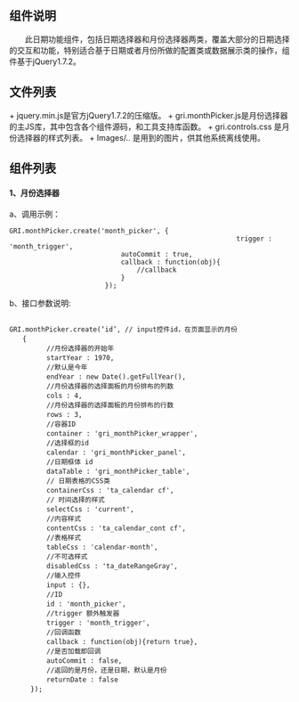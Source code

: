 <h2>组件说明</h2>
　　此日期功能组件，包括日期选择器和月份选择器两类，覆盖大部分的日期选择的交互和功能，特别适合基于日期或者月份所做的配置类或数据展示类的操作，组件基于jQuery1.7.2。

<h2>文件列表</h2>
+  jquery.min.js是官方jQuery1.7.2的压缩版。
+  gri.monthPicker.js是月份选择器的主JS库，其中包含各个组件源码，和工具支持库函数。
+  gri.controls.css 是月份选择器的样式列表。
+  Images/.. 是用到的图片，供其他系统离线使用。

<h2>组件列表</h2>
<h4>1、月份选择器</h4>
a、调用示例：
<pre><code>GRI.monthPicker.create('month_picker', {
                                                         trigger : 'month_trigger',
					  		autoCommit : true,
					  		callback : function(obj){
					  			//callback
					  		}
					  	});
</code></pre>
b、接口参数说明:
<pre><code>
GRI.monthPicker.create(‘id’, // input控件id，在页面显示的月份
　　{
　　		//月份选择器的开始年
　　		startYear : 1970,
　　		//默认是今年
　　		endYear : new Date().getFullYear(),
　　		//月份选择器的选择面板的月份排布的列数
　　		cols : 4,
　　		//月份选择器的选择面板的月份排布的行数
　　		rows : 3,
　　		//容器ID
　　		container : 'gri_monthPicker_wrapper',
　　		//选择框的id
　　		calendar : 'gri_monthPicker_panel',
　　		//日期框体 id
　　		dataTable : 'gri_monthPicker_table',
　　		// 日期表格的CSS类
　　		containerCss : 'ta_calendar cf',
　　		// 时间选择的样式
　　		selectCss : 'current',
　　		//内容样式
　　		contentCss : 'ta_calendar_cont cf',
　　		//表格样式
　　		tableCss : 'calendar-month',
　　		//不可选样式
　　		disabledCss : 'ta_dateRangeGray',
　　		//输入控件
　　		input : {},
　　		//ID
　　		id : 'month_picker',
　　		//trigger 额外触发器
　　		trigger : 'month_trigger',
　　		//回调函数
　　		callback : function(obj){return true},
　　		//是否加载即回调
　　		autoCommit : false,
　　		//返回的是月份，还是日期，默认是月份
　　		returnDate : false
　　	});
</code></pre>
